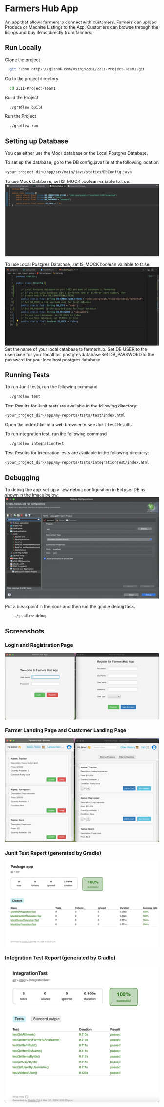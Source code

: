 # Farmers Hub App

An app that allows farmers to connect with customers. Farmers can upload Produce or Machine Listings to the App. Customers can browse through the lisings and buy items directly from farmers.

## Run Locally

Clone the project

```bash
  git clone https://github.com/vsingh2201/2311-Project-Team1.git
```

Go to the project directory

```bash
  cd 2311-Project-Team1
```

Build the Project

```bash
  ./gradlew build
```

Run the Project

```bash
  ./gradlew run
```

## Setting up Database

You can either use the Mock database or the Local Postgres Database.

To set up the database, go to the DB config.java file at the following location

```bash
<your_project_dir>/app/src/main/java/statics/DbConfig.java
```

To use Mock Database, set IS_MOCK boolean variable to true.
![App Screenshot](https://github.com/vsingh2201/2311-Project-Team1/blob/main/app/src/main/resources/images/MockDatabase.png?raw=true)

To use Local Postgres Database, set IS_MOCK boolean variable to false.
![App Screenshot](https://github.com/vsingh2201/2311-Project-Team1/blob/main/app/src/main/resources/images/LocalDatabase.png?raw=true)
Set the name of your local database to farmerhub.
Set DB_USER to the username for your localhost postgres database
Set DB_PASSWORD to the password for your localhost postgres database


## Running Tests

To run Junit tests, run the following command

```bash
  ./gradlew test
```

Test Results for Junit tests are available in the following directory:

```bash
<your_project_dir>/app/my-reports/tests/test/index.html
```

Open the index.html in a web browser to see Junit Test Results.

To run Integration test, run the following command

```bash
  ./gradlew integrationTest
```

Test Results for Integration tests are available in the following directory:

```bash
<your_project_dir>/app/my-reports/tests/integrationTest/index.html
```

## Debugging

To debug the app, set up a new debug configuration in Eclipse IDE as shown in the image below.
![App Screenshot](https://github.com/vsingh2201/2311-Project-Team1/blob/main/app/src/main/resources/images/DebugConfiguration.png?raw=true)

Put a breakpoint in the code and then run the gradle debug task.

```bash
    ./gradlew debug
```

## Screenshots

### Login and Registration Page

![App Screenshot](https://github.com/vsingh2201/2311-Project-Team1/blob/main/app/src/main/resources/images/LoginAndRegistrationPage.png?raw=true)

### Farmer Landing Page and Customer Landing Page

![App Screenshot](https://github.com/vsingh2201/2311-Project-Team1/blob/main/app/src/main/resources/images/FarmerAndCustomerPage.png?raw=true)

### Junit Test Report (generated by Gradle)

![App Screenshot](https://github.com/vsingh2201/2311-Project-Team1/blob/main/app/src/main/resources/images/JunitTestsReport.png?raw=true)

### Integration Test Report (generated by Gradle)

![App Screenshot](https://github.com/vsingh2201/2311-Project-Team1/blob/main/app/src/main/resources/images/IntegrationTestsReport.png?raw=true)

